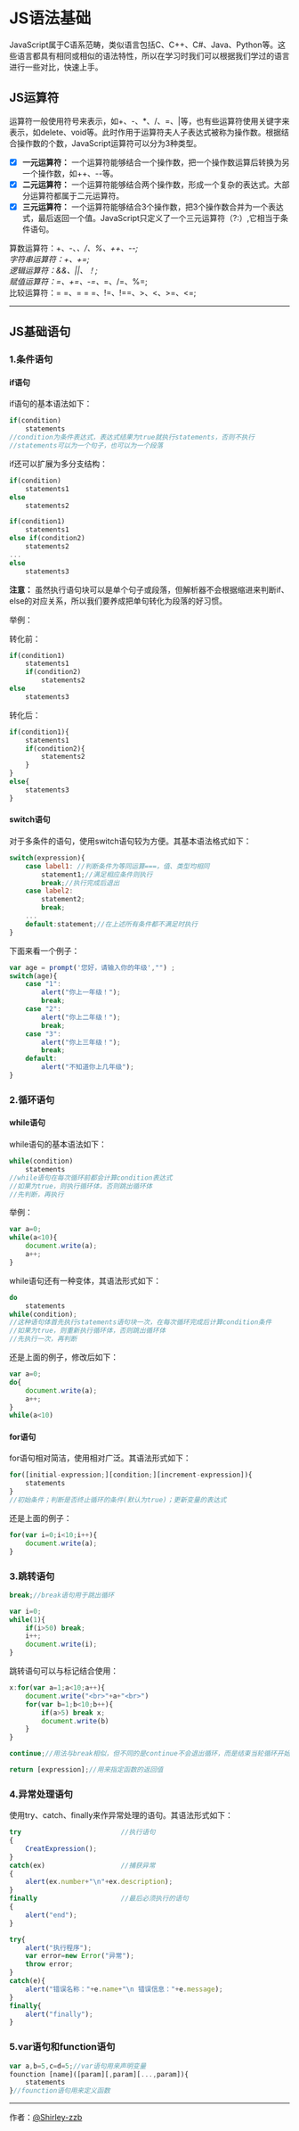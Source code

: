 # JS语法基础

JavaScript属于C语系范畴，类似语言包括C、C++、C#、Java、Python等。这些语言都具有相同或相似的语法特性，所以在学习时我们可以根据我们学过的语言进行一些对比，快速上手。

## JS运算符

运算符一般使用符号来表示，如+、-、*、/、=、|等，也有些运算符使用关键字来表示，如delete、void等。此时作用于运算符夫人子表达式被称为操作数。根据结合操作数的个数，JavaScript运算符可以分为3种类型。

* [x] **一元运算符：** 一个运算符能够结合一个操作数，把一个操作数运算后转换为另一个操作数，如++、--等。
* [x] **二元运算符：** 一个运算符能够结合两个操作数，形成一个复杂的表达式。大部分运算符都属于二元运算符。
* [x] **三元运算符：** 一个运算符能够结合3个操作数，把3个操作数合并为一个表达式，最后返回一个值。JavaScript只定义了一个三元运算符（?:）,它相当于条件语句。

算数运算符：+、-、*、/、%、++、--;  
字符串运算符：+、+=;  
逻辑运算符：&&、||、！;  
赋值运算符：=、+=、-=、*=、/=、%=;  
比较运算符：= =、= = =、!=、!==、>、<、>=、<=;  

---

## JS基础语句

### 1.条件语句

#### if语句

if语句的基本语法如下：

```javascript
if(condition)
    statements
//condition为条件表达式，表达式结果为true就执行statements，否则不执行
//statements可以为一个句子，也可以为一个段落
```

if还可以扩展为多分支结构：

```javascript
if(condition)
    statements1
else
    statements2
```

```javascript
if(condition1)
    statements1
else if(condition2)
    statements2
...
else
    statements3
```

**注意：** 虽然执行语句块可以是单个句子或段落，但解析器不会根据缩进来判断if、else的对应关系，所以我们要养成把单句转化为段落的好习惯。

举例：

转化前：

```javascript
if(condition1)
    statements1
    if(condition2)
        statements2
else
    statements3
```

转化后：

```javascript
if(condition1){
    statements1
    if(condition2){
        statements2
    }
}
else{
    statements3
}
```

#### switch语句

对于多条件的语句，使用switch语句较为方便。其基本语法格式如下：

```javascript
switch(expression){
    case label1: //判断条件为等同运算===，值、类型均相同
        statement1;//满足相应条件则执行
        break;//执行完成后退出
    case label2:
        statement2;
        break;
    ...
    default:statement;//在上述所有条件都不满足时执行
}
```

下面来看一个例子：

```javascript
var age = prompt('您好，请输入你的年级',"") ;
switch(age){
    case "1":
        alert("你上一年级！");
        break;
    case "2":
        alert("你上二年级！");
        break;
    case "3":
        alert("你上三年级！");
        break;
    default:
        alert("不知道你上几年级");
}
```

### 2.循环语句

#### while语句

while语句的基本语法如下：

```javascript
while(condition)
    statements
//while语句在每次循环前都会计算condition表达式
//如果为true，则执行循环体，否则跳出循环体
//先判断，再执行
```

举例：

```javascript
var a=0;
while(a<10){
    document.write(a);
    a++;
}
```

while语句还有一种变体，其语法形式如下：

```javascript
do
    statements
while(condition);
//这种语句体首先执行statements语句块一次，在每次循环完成后计算condition条件
//如果为true，则重新执行循环体，否则跳出循环体
//先执行一次，再判断
```

还是上面的例子，修改后如下：

```javascript
var a=0;
do{
    document.write(a);
    a++;
}
while(a<10)
```

#### for语句

for语句相对简洁，使用相对广泛。其语法形式如下：

```javascript
for([initial-expression;][condition;][increment-expression]){
    statements
}
//初始条件；判断是否终止循环的条件(默认为true)；更新变量的表达式
```

还是上面的例子：

```javascript
for(var i=0;i<10;i++){
    document.write(a);
}
```

### 3.跳转语句

```javascript
break;//break语句用于跳出循环
```

```javascript
var i=0;
while(1){
    if(i>50) break;
    i++;
    document.write(i);
}
```

跳转语句可以与标记结合使用：

```javascript
x:for(var a=1;a<10;a++){
    document.write("<br>"+a+"<br>")
    for(var b=1;b<10;b++){
        if(a>5) break x;
        document.write(b)
    }
}
```

```javascript
continue;//用法与break相似，但不同的是continue不会退出循环，而是结束当轮循环开始重新循环
```

```javascript
return [expression];//用来指定函数的返回值
```

### 4.异常处理语句

使用try、catch、finally来作异常处理的语句。其语法形式如下：

```javascript
try                         //执行语句
{
    CreatExpression();
}
catch(ex)                   //捕获异常
{
    alert(ex.number+"\n"+ex.description);
}
finally                     //最后必须执行的语句
{
    alert("end");
}
```

```javascript
try{
    alert("执行程序");
    var error=new Error("异常");
    throw error;
}
catch(e){
    alert("错误名称："+e.name+"\n 错误信息："+e.message);
}
finally{
    alert("finally");
}
```

### 5.var语句和function语句

```javascript
var a,b=5,c=d=5;//var语句用来声明变量
founction [name]([param][,param][...,param]){
    statements
}//founction语句用来定义函数
```

---

作者：[@Shirley-zzb][address]

[address]:https://github.com/Shirley-zzb
